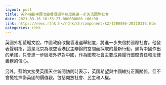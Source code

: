 ```yaml
---
layout: post
title: 英外相指中國改變香港選舉制度將進一步失信國際社會
date: 2021-03-16 16:33:27.000000000 +08:00
link: https://news.rthk.hk/rthk/ch/component/k2/1580886-20210316.htm
categories: rthk
---
```


英國外相藍韜文說，中國政府改變香港選舉制度，將進一步失信於國際社會。他發表聲明指，這是北京為挖空香港民主辯論的空間而採取的最新行動，違背中國作出的承諾，只會進一步破壞外界對中國，作為國際社會主要成員履行國際責任和法律義務的信心。 

另外，藍韜文接受英國天空新聞訪問時表示，英國希望與中國維持正面關係，但不會犧牲捍衛英國的價值觀，包括開放社會、民主和人權。
